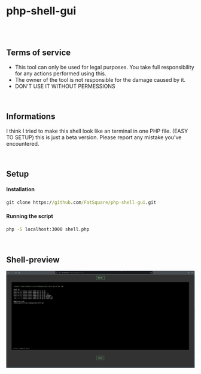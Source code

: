 # php-shell-gui

<br><br>

## Terms of service
* This tool can only be used for legal purposes. You take full responsibility for any actions performed using this. 
* The owner of the tool is not responsible for the damage caused by it.
* DON'T USE IT WITHOUT PERMESSIONS

<br>

## Informations

I think I tried to make this shell look like an terminal in one PHP file. (EASY TO SETUP)
this is just a beta version. Please report any mistake you've encountered.

<br>

## Setup

#### Installation

```cmd
git clone https://github.com/FatSquare/php-shell-gui.git
```

#### Running the script

```cmd
php -S localhost:3000 shell.php
```

<br>

## Shell-preview

![Shell-preview](./readmed/shell1.png)

